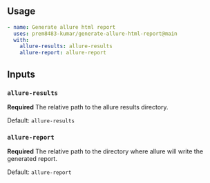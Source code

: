 ## Usage

```yaml
- name: Generate allure html report
  uses: prem8483-kumar/generate-allure-html-report@main
  with:
    allure-results: allure-results
    allure-report: allure-report
```


## Inputs

### `allure-results`

**Required** The relative path to the allure results directory.

Default: `allure-results`

### `allure-report`

**Required** The relative path to the directory where allure will write the 
generated report.

Default: `allure-report`